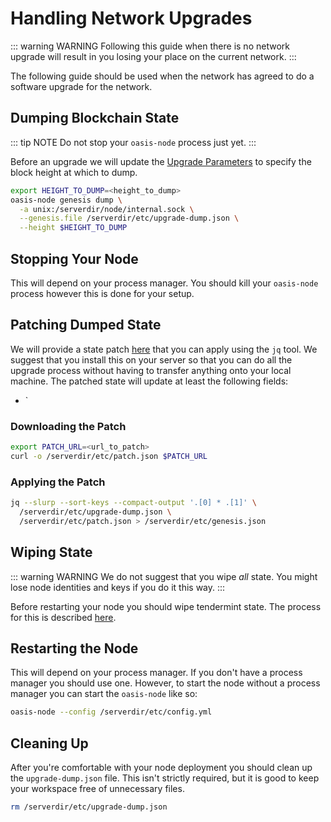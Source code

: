# Handling Network Upgrades

::: warning WARNING
Following this guide when there is no network upgrade will result in you
losing your place on the current network.
:::

The following guide should be used when the network has agreed to do a software
upgrade for the network.

## Dumping Blockchain State

::: tip NOTE
Do not stop your `oasis-node` process just yet.
:::

Before an upgrade we will update the [Upgrade
Parameters](./current-testnet-parameters.md#upgrade-parameters) to specify the
block height at which to dump.

```bash
export HEIGHT_TO_DUMP=<height_to_dump>
oasis-node genesis dump \
  -a unix:/serverdir/node/internal.sock \
  --genesis.file /serverdir/etc/upgrade-dump.json \
  --height $HEIGHT_TO_DUMP
```

## Stopping Your Node

This will depend on your process manager. You should kill your `oasis-node`
process however this is done for your setup.

## Patching Dumped State

We will provide a state patch [here](../current-testnet-parameters.md) that you
can apply using the `jq` tool. We suggest that you install this on your server
so that you can do all the upgrade process without having to transfer anything
onto your local machine. The patched state will update at least the following
fields:

* `

### Downloading the Patch

```bash
export PATCH_URL=<url_to_patch>
curl -o /serverdir/etc/patch.json $PATCH_URL
```

### Applying the Patch

```bash
jq --slurp --sort-keys --compact-output '.[0] * .[1]' \
  /serverdir/etc/upgrade-dump.json \
  /serverdir/etc/patch.json > /serverdir/etc/genesis.json
```

## Wiping State

::: warning WARNING
We do not suggest that you wipe _all_ state. You might lose node identities and
keys if you do it this way.
:::

Before restarting your node you should wipe tendermint state. The process for
this is described [here](./wiping-node-state.md#state-wipe-and-keep-node-identity).

## Restarting the Node

This will depend on your process manager. If you don't have a process manager
you should use one. However, to start the node without a process manager you can
start the `oasis-node` like so:

```bash
oasis-node --config /serverdir/etc/config.yml
```

## Cleaning Up

After you're comfortable with your node deployment you should clean up the
`upgrade-dump.json` file. This isn't strictly required, but it is good to keep
your workspace free of unnecessary files.

```bash
rm /serverdir/etc/upgrade-dump.json
```
